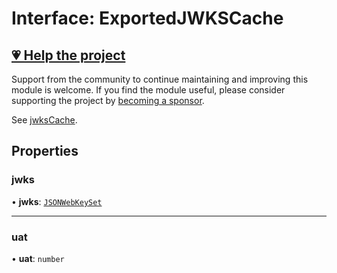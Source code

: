 # Interface: ExportedJWKSCache

## [💗 Help the project](https://github.com/sponsors/panva)

Support from the community to continue maintaining and improving this module is welcome. If you find the module useful, please consider supporting the project by [becoming a sponsor](https://github.com/sponsors/panva).

See [jwksCache](../variables/jwksCache.md).

## Properties

### jwks

• **jwks**: [`JSONWebKeySet`](../../../types/interfaces/JSONWebKeySet.md)

***

### uat

• **uat**: `number`
